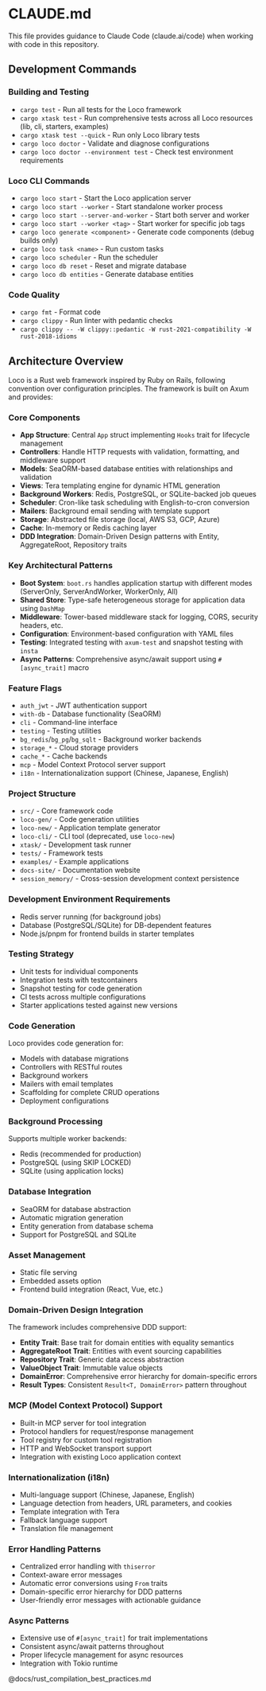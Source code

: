 # CLAUDE.md

This file provides guidance to Claude Code (claude.ai/code) when working with code in this repository.

## Development Commands

### Building and Testing
- `cargo test` - Run all tests for the Loco framework
- `cargo xtask test` - Run comprehensive tests across all Loco resources (lib, cli, starters, examples)
- `cargo xtask test --quick` - Run only Loco library tests
- `cargo loco doctor` - Validate and diagnose configurations
- `cargo loco doctor --environment test` - Check test environment requirements

### Loco CLI Commands
- `cargo loco start` - Start the Loco application server
- `cargo loco start --worker` - Start standalone worker process
- `cargo loco start --server-and-worker` - Start both server and worker
- `cargo loco start --worker <tag>` - Start worker for specific job tags
- `cargo loco generate <component>` - Generate code components (debug builds only)
- `cargo loco task <name>` - Run custom tasks
- `cargo loco scheduler` - Run the scheduler
- `cargo loco db reset` - Reset and migrate database
- `cargo loco db entities` - Generate database entities

### Code Quality
- `cargo fmt` - Format code
- `cargo clippy` - Run linter with pedantic checks
- `cargo clippy -- -W clippy::pedantic -W rust-2021-compatibility -W rust-2018-idioms`

## Architecture Overview

Loco is a Rust web framework inspired by Ruby on Rails, following convention over configuration principles. The framework is built on Axum and provides:

### Core Components
- **App Structure**: Central `App` struct implementing `Hooks` trait for lifecycle management
- **Controllers**: Handle HTTP requests with validation, formatting, and middleware support
- **Models**: SeaORM-based database entities with relationships and validation
- **Views**: Tera templating engine for dynamic HTML generation
- **Background Workers**: Redis, PostgreSQL, or SQLite-backed job queues
- **Scheduler**: Cron-like task scheduling with English-to-cron conversion
- **Mailers**: Background email sending with template support
- **Storage**: Abstracted file storage (local, AWS S3, GCP, Azure)
- **Cache**: In-memory or Redis caching layer
- **DDD Integration**: Domain-Driven Design patterns with Entity, AggregateRoot, Repository traits

### Key Architectural Patterns
- **Boot System**: `boot.rs` handles application startup with different modes (ServerOnly, ServerAndWorker, WorkerOnly, All)
- **Shared Store**: Type-safe heterogeneous storage for application data using `DashMap`
- **Middleware**: Tower-based middleware stack for logging, CORS, security headers, etc.
- **Configuration**: Environment-based configuration with YAML files
- **Testing**: Integrated testing with `axum-test` and snapshot testing with `insta`
- **Async Patterns**: Comprehensive async/await support using `#[async_trait]` macro

### Feature Flags
- `auth_jwt` - JWT authentication support
- `with-db` - Database functionality (SeaORM)
- `cli` - Command-line interface
- `testing` - Testing utilities
- `bg_redis`/`bg_pg`/`bg_sqlt` - Background worker backends
- `storage_*` - Cloud storage providers
- `cache_*` - Cache backends
- `mcp` - Model Context Protocol server support
- `i18n` - Internationalization support (Chinese, Japanese, English)

### Project Structure
- `src/` - Core framework code
- `loco-gen/` - Code generation utilities
- `loco-new/` - Application template generator
- `loco-cli/` - CLI tool (deprecated, use `loco-new`)
- `xtask/` - Development task runner
- `tests/` - Framework tests
- `examples/` - Example applications
- `docs-site/` - Documentation website
- `session_memory/` - Cross-session development context persistence

### Development Environment Requirements
- Redis server running (for background jobs)
- Database (PostgreSQL/SQLite) for DB-dependent features
- Node.js/pnpm for frontend builds in starter templates

### Testing Strategy
- Unit tests for individual components
- Integration tests with testcontainers
- Snapshot testing for code generation
- CI tests across multiple configurations
- Starter applications tested against new versions

### Code Generation
Loco provides code generation for:
- Models with database migrations
- Controllers with RESTful routes
- Background workers
- Mailers with email templates
- Scaffolding for complete CRUD operations
- Deployment configurations

### Background Processing
Supports multiple worker backends:
- Redis (recommended for production)
- PostgreSQL (using SKIP LOCKED)
- SQLite (using application locks)

### Database Integration
- SeaORM for database abstraction
- Automatic migration generation
- Entity generation from database schema
- Support for PostgreSQL and SQLite

### Asset Management
- Static file serving
- Embedded assets option
- Frontend build integration (React, Vue, etc.)

### Domain-Driven Design Integration
The framework includes comprehensive DDD support:
- **Entity Trait**: Base trait for domain entities with equality semantics
- **AggregateRoot Trait**: Entities with event sourcing capabilities
- **Repository Trait**: Generic data access abstraction
- **ValueObject Trait**: Immutable value objects
- **DomainError**: Comprehensive error hierarchy for domain-specific errors
- **Result Types**: Consistent `Result<T, DomainError>` pattern throughout

### MCP (Model Context Protocol) Support
- Built-in MCP server for tool integration
- Protocol handlers for request/response management
- Tool registry for custom tool registration
- HTTP and WebSocket transport support
- Integration with existing Loco application context

### Internationalization (i18n)
- Multi-language support (Chinese, Japanese, English)
- Language detection from headers, URL parameters, and cookies
- Template integration with Tera
- Fallback language support
- Translation file management

### Error Handling Patterns
- Centralized error handling with `thiserror`
- Context-aware error messages
- Automatic error conversions using `From` traits
- Domain-specific error hierarchy for DDD patterns
- User-friendly error messages with actionable guidance

### Async Patterns
- Extensive use of `#[async_trait]` for trait implementations
- Consistent async/await patterns throughout
- Proper lifecycle management for async resources
- Integration with Tokio runtime

@docs/rust_compilation_best_practices.md